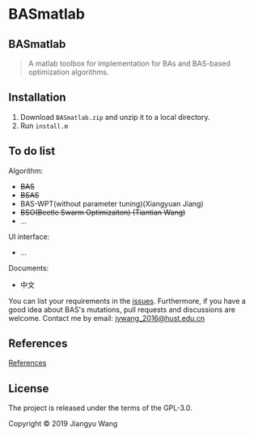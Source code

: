 BASmatlab
================

BASmatlab
---------

> A matlab toolbox for implementation for BAs and BAS-based optimization algorithms.

Installation
------------

1.  Download `BASmatlab.zip` and unzip it to a local directory.
2.  Run `install.m`

To do list
----------

Algorithm:

-   ~~BAS~~
-   ~~BSAS~~
-   BAS-WPT(without parameter tuning)(Xiangyuan Jiang)
-   ~~BSO(Beetle Swarm Optimizaiton) (Tiantian Wang)~~
-   ...

UI interface:

-   ...

Documents:

-   中文

You can list your requirements in the [issues](https://github.com/jywang2016/BASmatlab/issues). Furthermore, if you have a good idea about BAS's mutations, pull requests and discussions are welcome. Contact me by email: <jywang_2016@hust.edu.cn>

References
----------

[References](https://github.com/jywang2016/rBAS#references)

License
-------

The project is released under the terms of the GPL-3.0.

Copyright © 2019 Jiangyu Wang
